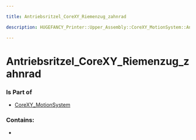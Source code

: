 ```yaml
---

title: Antriebsritzel_CoreXY_Riemenzug_zahnrad

description: HUGEFANCY_Printer::Upper_Assembly::CoreXY_MotionSystem::Antriebsritzel_CoreXY_Riemenzug_zahnrad

---
```

# Antriebsritzel_CoreXY_Riemenzug_zahnrad
<script>
    var geoarray = '{"Antriebsritzel_CoreXY_Riemenzug_zahnrad": {}}';
</script>
<script>
    var basepath = '/assets/HUGEFANCY_Printer/Upper_Assembly/CoreXY_MotionSystem/';
</script>
<link rel="stylesheet" href="/css/container.css">

<div id="container"></div>

<!-- these are the required scripts for the three.js scene -->
<script src="/lib/three.min.js"></script>
<script src="/lib/OrbitControls.js"></script>
<script src="/lib/RectAreaLightUniformsLib.js"></script>
<!-- this is your app's lib file -->
<script src="/lib/triceratops_app.js"></script>
### Is Part of
- [CoreXY_MotionSystem](../CoreXY_MotionSystem)  

### Contains:
- [](./Antriebsritzel_CoreXY_Riemenzug_zahnrad/)

